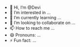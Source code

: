 - 👋 Hi, I’m @Devi
- 👀 I’m interested in ...
- 🌱 I’m currently learning ...
- 💞️ I’m looking to collaborate on ...
- 📫 How to reach me ...
- 😄 Pronouns: ...
- ⚡ Fun fact: ...

<!---
d3v13rm/d3v13rm is a ✨ special ✨ repository because its `README.md` (this file) appears on your GitHub profile.
You can click the Preview link to take a look at your changes.
--->
